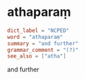 # athaparaṃ

``` toml
dict_label = "NCPED"
word = "athaparaṃ"
summary = "and further"
grammar_comment = "(?)"
see_also = ["atha"]
```

and further

